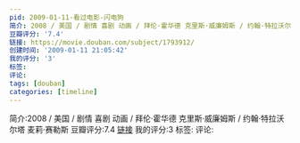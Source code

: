 ```yaml
---
pid: 2009-01-11-看过电影-闪电狗
简介: 2008 / 美国 / 剧情 喜剧 动画 / 拜伦·霍华德 克里斯·威廉姆斯 / 约翰·特拉沃尔塔 麦莉·赛勒斯
豆瓣评分: '7.4'
链接: https://movie.douban.com/subject/1793912/
创建时间: '2009-01-11 21:05:42'
我的评分: '3'
标签:
评论:
tags: [douban]
categories: [timeline]
---
```

简介:2008 / 美国 / 剧情 喜剧 动画 / 拜伦·霍华德 克里斯·威廉姆斯 / 约翰·特拉沃尔塔 麦莉·赛勒斯
豆瓣评分:7.4
[链接](https://movie.douban.com/subject/1793912/)
我的评分:3
标签:
评论:
